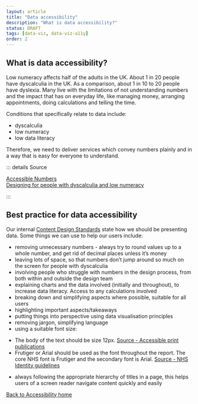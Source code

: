 ```yaml
---
layout: article
title: "Data accessibility"
description: "What is data accessibility?"
status: DRAFT
tags: [data-viz, data-viz-a11y]
order: 2 
---
```

## What is data accessibility?  

Low numeracy affects half of the adults in the UK. About 1 in 20 people have dyscalculia in the UK. As a comparison, about 1 in 10 to 20 people have dyslexia. Many live with the limitations of not understanding numbers and the impact that has on everyday life, like managing money, arranging appointments, doing calculations and telling the time.  

Conditions that specifically relate to data include:  
- dyscalculia  
- low numeracy  
- low data literacy  
  
Therefore, we need to deliver services which convey numbers plainly and in a way that is easy for everyone to understand.  
  
::: details Source
 
[Accessible Numbers][data 1]  
[Designing for people with dyscalculia and low numeracy][data 2]

::: 

  
## Best practice for data accessibility  
  
Our internal [Content Design Standards][data 5] state how we should be presenting data. Some things we can use to help our users include:
- removing unnecessary numbers - always try to round values up to a whole number, and get rid of decimal places unless it’s money
- leaving lots of space, so that numbers don’t jump around so much on the screen for people with dyscalculia 
- involving people who struggle with numbers in the design process, from both within and outside the design team
- explaining charts and the data involved (initially and throughout), to increase data literacy. Access to any calculations involved
- breaking down and simplifying aspects where possible, suitable for all users
- highlighting important aspects/takeaways
- putting things into perspective using data visualisation principles
- removing jargon, simplifying language
- using a suitable font size:
* The body of the text should be size 12px. [Source - Accessible print publications][data 3] 
* Frutiger or Arial should be used as the font throughout the report. The core NHS font is Frutiger and the secondary font is Arial. [Source - NHS Identity guidelines][data 4]  
- always following the appropriate hierarchy of titles in a page, this helps users of a screen reader navigate content quickly and easily  
  
    
[Back to Accessibility home](../a11y)




[data 1]: https://accessiblenumbers.com/  
[data 2]: https://designnotes.blog.gov.uk/2022/11/28/designing-for-people-with-dyscalculia-and-low-numeracy/
[data 3]: https://www.gov.uk/government/publications/inclusive-communication/accessible-communication-formats#accessible-print-publications
[data 4]: https://www.england.nhs.uk/nhsidentity/identity-guidelines/fonts/
[data 5]: https://nhsbsauk.sharepoint.com/sites/DigitalContentDesignTeam/SitePages/NHSBSA-digital-style-guide-and-standards.aspx
